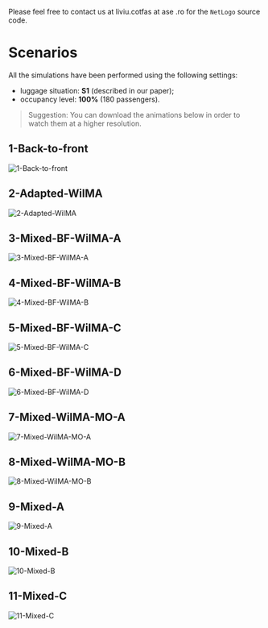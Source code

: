 Please feel free to contact us at liviu.cotfas at ase .ro for the `NetLogo` source code.

# Scenarios

All the simulations have been performed using the following settings:
- luggage situation: **S1** (described in our paper);
- occupancy level: **100%** (180 passengers).

> Suggestion: You can download the animations below in order to watch them at a higher resolution.

## 1-Back-to-front
![1-Back-to-front](recordings/1-back-to-front.gif)

## 2-Adapted-WilMA
![2-Adapted-WilMA](recordings/2-Adapted-WilMA.gif)

## 3-Mixed-BF-WilMA-A
![3-Mixed-BF-WilMA-A](recordings/3-Mixed-BF-WilMA-A.gif)

## 4-Mixed-BF-WilMA-B
![4-Mixed-BF-WilMA-B](recordings/4-Mixed-BF-WilMA-B.gif)

## 5-Mixed-BF-WilMA-C
![5-Mixed-BF-WilMA-C](recordings/5-Mixed-BF-WilMA-C.gif)

## 6-Mixed-BF-WilMA-D
![6-Mixed-BF-WilMA-D](recordings/6-Mixed-BF-WilMA-D.gif)

## 7-Mixed-WilMA-MO-A
![7-Mixed-WilMA-MO-A](recordings/7-Mixed-WilMA-MO-A.gif)

## 8-Mixed-WilMA-MO-B
![8-Mixed-WilMA-MO-B](recordings/8-Mixed-WilMA-MO-B.gif)

## 9-Mixed-A
![9-Mixed-A](recordings/9-Mixed-A.gif)

## 10-Mixed-B
![10-Mixed-B](recordings/10-Mixed-B.gif)

## 11-Mixed-C
![11-Mixed-C](recordings/11-Mixed-C.gif)